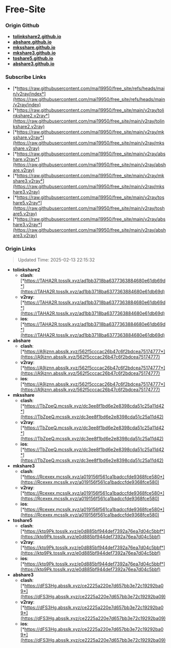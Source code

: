 # Free-Site

### Origin Github

- [**tolinkshare2.github.io**](https://github.com/tolinkshare2/tolinkshare2.github.io)
- [**abshare.github.io**](https://github.com/abshare/abshare.github.io)
- [**mksshare.github.io**](https://github.com/mksshare/mksshare.github.io)
- [**mkshare3.github.io**](https://github.com/mkshare3/mkshare3.github.io)
- [**toshare5.github.io**](https://github.com/toshare5/toshare5.github.io)
- [**abshare3.github.io**](https://github.com/abshare3/abshare3.github.io)

### Subscribe Links

- [*https://raw.githubusercontent.com/mai19950/free_site/refs/heads/main/v2ray/index*](https://raw.githubusercontent.com/mai19950/free_site/refs/heads/main/v2ray/index)
- [*https://raw.githubusercontent.com/mai19950/free_site/main/v2ray/tolinkshare2.v2ray*](https://raw.githubusercontent.com/mai19950/free_site/main/v2ray/tolinkshare2.v2ray)
- [*https://raw.githubusercontent.com/mai19950/free_site/main/v2ray/mksshare.v2ray*](https://raw.githubusercontent.com/mai19950/free_site/main/v2ray/mksshare.v2ray)
- [*https://raw.githubusercontent.com/mai19950/free_site/main/v2ray/abshare.v2ray*](https://raw.githubusercontent.com/mai19950/free_site/main/v2ray/abshare.v2ray)
- [*https://raw.githubusercontent.com/mai19950/free_site/main/v2ray/mkshare3.v2ray*](https://raw.githubusercontent.com/mai19950/free_site/main/v2ray/mkshare3.v2ray)
- [*https://raw.githubusercontent.com/mai19950/free_site/main/v2ray/toshare5.v2ray*](https://raw.githubusercontent.com/mai19950/free_site/main/v2ray/toshare5.v2ray)
- [*https://raw.githubusercontent.com/mai19950/free_site/main/v2ray/abshare3.v2ray*](https://raw.githubusercontent.com/mai19950/free_site/main/v2ray/abshare3.v2ray)

### Origin Links

> Updated Time: 2025-02-13 22:15:32

- **tolinkshare2**
  - **clash**: [*https://TAHA2R.tosslk.xyz/ad1bb3718ba6377363884680e61db69d*](https://TAHA2R.tosslk.xyz/ad1bb3718ba6377363884680e61db69d)
  - **v2ray**: [*https://TAHA2R.tosslk.xyz/ad1bb3718ba6377363884680e61db69d*](https://TAHA2R.tosslk.xyz/ad1bb3718ba6377363884680e61db69d)
  - **ios**: [*https://TAHA2R.tosslk.xyz/ad1bb3718ba6377363884680e61db69d*](https://TAHA2R.tosslk.xyz/ad1bb3718ba6377363884680e61db69d)
- **abshare**
  - **clash**: [*https://A9jznn.absslk.xyz/562f5cccac26b47c6f2bdcea75174777*](https://A9jznn.absslk.xyz/562f5cccac26b47c6f2bdcea75174777)
  - **v2ray**: [*https://A9jznn.absslk.xyz/562f5cccac26b47c6f2bdcea75174777*](https://A9jznn.absslk.xyz/562f5cccac26b47c6f2bdcea75174777)
  - **ios**: [*https://A9jznn.absslk.xyz/562f5cccac26b47c6f2bdcea75174777*](https://A9jznn.absslk.xyz/562f5cccac26b47c6f2bdcea75174777)
- **mksshare**
  - **clash**: [*https://TbZpeQ.mcsslk.xyz/dc3ee8f1bd6e2e8398cda51c25a11d42*](https://TbZpeQ.mcsslk.xyz/dc3ee8f1bd6e2e8398cda51c25a11d42)
  - **v2ray**: [*https://TbZpeQ.mcsslk.xyz/dc3ee8f1bd6e2e8398cda51c25a11d42*](https://TbZpeQ.mcsslk.xyz/dc3ee8f1bd6e2e8398cda51c25a11d42)
  - **ios**: [*https://TbZpeQ.mcsslk.xyz/dc3ee8f1bd6e2e8398cda51c25a11d42*](https://TbZpeQ.mcsslk.xyz/dc3ee8f1bd6e2e8398cda51c25a11d42)
- **mkshare3**
  - **clash**: [*https://Rcexex.mcsslk.xyz/a019156f561ca1badccfde9368fce580*](https://Rcexex.mcsslk.xyz/a019156f561ca1badccfde9368fce580)
  - **v2ray**: [*https://Rcexex.mcsslk.xyz/a019156f561ca1badccfde9368fce580*](https://Rcexex.mcsslk.xyz/a019156f561ca1badccfde9368fce580)
  - **ios**: [*https://Rcexex.mcsslk.xyz/a019156f561ca1badccfde9368fce580*](https://Rcexex.mcsslk.xyz/a019156f561ca1badccfde9368fce580)
- **toshare5**
  - **clash**: [*https://ktp9Pk.tosslk.xyz/e0d885bf944def7392a76ea7d04c5bbf*](https://ktp9Pk.tosslk.xyz/e0d885bf944def7392a76ea7d04c5bbf)
  - **v2ray**: [*https://ktp9Pk.tosslk.xyz/e0d885bf944def7392a76ea7d04c5bbf*](https://ktp9Pk.tosslk.xyz/e0d885bf944def7392a76ea7d04c5bbf)
  - **ios**: [*https://ktp9Pk.tosslk.xyz/e0d885bf944def7392a76ea7d04c5bbf*](https://ktp9Pk.tosslk.xyz/e0d885bf944def7392a76ea7d04c5bbf)
- **abshare3**
  - **clash**: [*https://dFS3Hg.absslk.xyz/ce2225a220e7d657bb3e72c19292ba09*](https://dFS3Hg.absslk.xyz/ce2225a220e7d657bb3e72c19292ba09)
  - **v2ray**: [*https://dFS3Hg.absslk.xyz/ce2225a220e7d657bb3e72c19292ba09*](https://dFS3Hg.absslk.xyz/ce2225a220e7d657bb3e72c19292ba09)
  - **ios**: [*https://dFS3Hg.absslk.xyz/ce2225a220e7d657bb3e72c19292ba09*](https://dFS3Hg.absslk.xyz/ce2225a220e7d657bb3e72c19292ba09)
